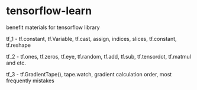 # tensorflow-learn
benefit materials for tensorflow library

tf_1 - tf.constant, tf.Variable, tf.cast, assign, indices, slices, tf.constant, tf.reshape

tf_2 - tf.ones, tf.zeros, tf.eye, tf.random, tf.add, tf.sub, tf.tensordot, tf.matmul and etc.

tf_3 - tf.GradientTape(), tape.watch, gradient calculation order, most frequently mistakes
